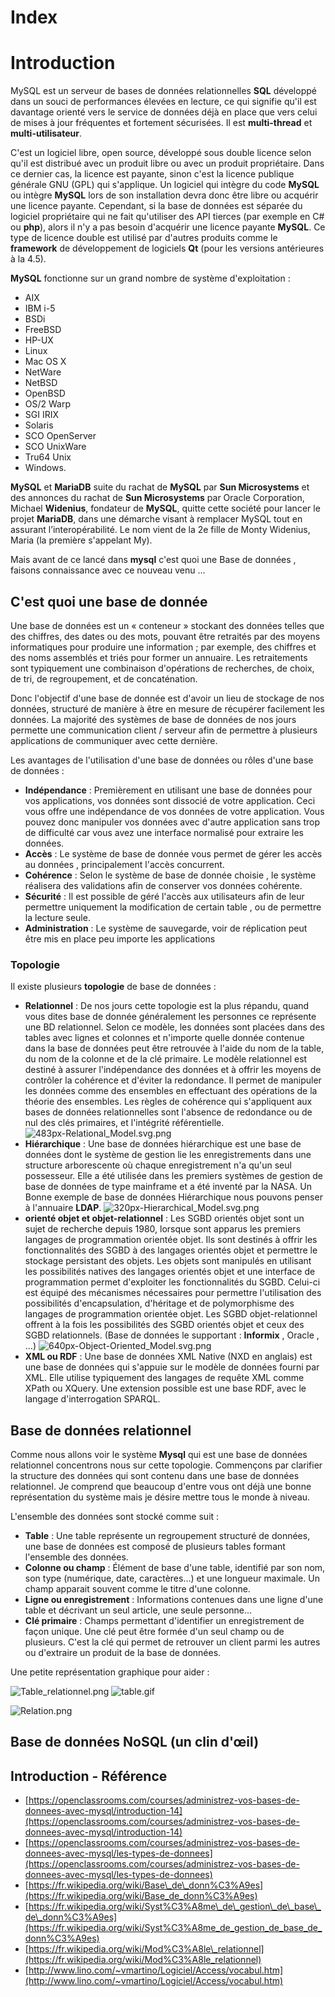 <meta http-equiv='Content-Type' content='text/html; charset=utf-8' /> 
<style>
pre{background:#F8F8FF; border:black dashed 1px; padding:6px}
</style>


# Index 


# <a name="Intro" /> Introduction

MySQL est un serveur de bases de données relationnelles __SQL__ développé dans un souci de performances élevées en lecture, ce qui signifie qu'il est davantage orienté vers le service de données déjà en place que vers celui de mises à jour fréquentes et fortement sécurisées. Il est __multi-thread__ et __multi-utilisateur__.

C'est un logiciel libre, open source, développé sous double licence selon qu'il est distribué avec un produit libre ou avec un produit propriétaire. Dans ce dernier cas, la licence est payante, sinon c'est la licence publique générale GNU (GPL) qui s'applique. Un logiciel qui intègre du code __MySQL__ ou intègre __MySQL__ lors de son installation devra donc être libre ou acquérir une licence payante. Cependant, si la base de données est séparée du logiciel propriétaire qui ne fait qu'utiliser des API tierces (par exemple en C# ou __php__), alors il n'y a pas besoin d'acquérir une licence payante __MySQL__. Ce type de licence double est utilisé par d'autres produits comme le __framework__ de développement de logiciels __Qt__ (pour les versions antérieures à la 4.5).

__MySQL__ fonctionne sur un grand nombre de système d'exploitation :
*  AIX
* IBM i-5
* BSDi
* FreeBSD
* HP-UX
* Linux
* Mac OS X
* NetWare
* NetBSD
* OpenBSD
* OS/2 Warp
* SGI IRIX
* Solaris
* SCO OpenServer
* SCO UnixWare
* Tru64 Unix
* Windows.

__MySQL__ et __MariaDB__ suite du rachat de __MySQL__ par __Sun Microsystems__ et des annonces du rachat de __Sun Microsystems__ par Oracle Corporation, Michael __Widenius__, fondateur de __MySQL__, quitte cette société pour lancer le projet __MariaDB__, dans une démarche visant à remplacer MySQL tout en assurant l’interopérabilité. Le nom vient de la 2e fille de Monty Widenius, Maria (la première s'appelant My).

Mais avant de ce lancé dans __mysql__ c'est quoi une Base de données , faisons connaissance avec ce nouveau venu ...

## <a name="whatIs_A_DB" /> C'est quoi une base de donnée

Une base de données est un « conteneur » stockant des données telles que des chiffres, des dates ou des mots, pouvant être retraités par des moyens informatiques pour produire une information ; par exemple, des chiffres et des noms assemblés et triés pour former un annuaire. Les retraitements sont typiquement une combinaison d'opérations de recherches, de choix, de tri, de regroupement, et de concaténation.

Donc l'objectif d'une base de donnée est d'avoir un lieu de stockage de nos données, structuré de manière à être en mesure de récupérer facilement les données. La majorité des systèmes de base de données de nos jours permette une communication client / serveur afin de permettre à plusieurs applications de communiquer avec cette dernière. 

Les avantages de l'utilisation d'une base de données ou rôles d'une base de données : 

* **Indépendance** : Premièrement en utilisant une base de données pour vos applications, vos données sont dissocié de votre application. Ceci vous offre une indépendance de vos données de votre application. Vous pouvez donc manipuler vos données avec d'autre application sans trop de difficulté car vous avez une interface normalisé pour extraire les données.
* **Accès** : Le système de base de donnée vous permet de gérer les accès au données , principalement l'accès concurrent.
* **Cohérence** : Selon le système de base de donnée choisie , le système réalisera des validations afin de conserver vos données cohérente.
* **Sécurité** : Il est possible de géré l'accès aux utilisateurs afin de leur permettre uniquement la modification de certain table , ou de permettre la lecture seule.
* **Administration** : Le système de sauvegarde, voir de réplication peut être mis en place peu importe les applications


### <a name="Topologie" /> Topologie 

Il existe plusieurs **topologie** de base de données :

* **Relationnel** : De nos jours cette topologie est la plus répandu, quand vous dites base de donnée généralement les personnes ce représente une BD relationnel. Selon ce modèle, les données sont placées dans des tables avec lignes et colonnes et n'importe quelle donnée contenue dans la base de données peut être retrouvée à l'aide du nom de la table, du nom de la colonne et de la clé primaire. Le modèle relationnel est destiné à assurer l'indépendance des données et à offrir les moyens de contrôler la cohérence et d'éviter la redondance. Il permet de manipuler les données comme des ensembles en effectuant des opérations de la théorie des ensembles. Les règles de cohérence qui s'appliquent aux bases de données relationnelles sont l'absence de redondance ou de nul des clés primaires, et l'intégrité référentielle.
    ![483px-Relational_Model.svg.png](./imgs/483px-Relational_Model.svg.png)
* **Hiérarchique** : Une base de données hiérarchique est une base de données dont le système de gestion lie les enregistrements dans une structure arborescente où chaque enregistrement n'a qu'un seul possesseur. Elle a été utilisée dans les premiers systèmes de gestion de base de données de type mainframe et a été inventé par la NASA. Un Bonne exemple de base de données Hiérarchique nous pouvons penser à l'annuaire **LDAP**.
    ![320px-Hierarchical_Model.svg.png](./imgs/320px-Hierarchical_Model.svg.png)
* **orienté objet et objet-relationnel** : Les SGBD orientés objet sont un sujet de recherche depuis 1980, lorsque sont apparus les premiers langages de programmation orientée objet. Ils sont destinés à offrir les fonctionnalités des SGBD à des langages orientés objet et permettre le stockage persistant des objets. Les objets sont manipulés en utilisant les possibilités natives des langages orientés objet et une interface de programmation permet d'exploiter les fonctionnalités du SGBD. Celui-ci est équipé des mécanismes nécessaires pour permettre l'utilisation des possibilités d'encapsulation, d'héritage et de polymorphisme des langages de programmation orientée objet. Les SGBD objet-relationnel offrent à la fois les possibilités des SGBD orientés objet et ceux des SGBD relationnels. (Base de données le supportant : __Informix__ , Oracle , ...)
    ![640px-Object-Oriented_Model.svg.png](./imgs/640px-Object-Oriented_Model.svg.png)
* **XML ou RDF** : Une base de données XML Native (NXD en anglais) est une base de données qui s'appuie sur le modèle de données fourni par XML. Elle utilise typiquement des langages de requête XML comme XPath ou XQuery. Une extension possible est une base RDF, avec le langage d'interrogation SPARQL. 


## <a name="BDrelationel" /> Base de données relationnel 

Comme nous allons voir le système __Mysql__ qui est une base de données relationnel concentrons nous sur cette topologie. Commençons par clarifier la structure des données qui sont contenu dans une base de données relationnel. Je comprend que beaucoup d'entre vous ont déjà une bonne représentation du système mais je désire mettre tous le monde à niveau. 

L'ensemble des données sont stocké comme suit : 

* **Table** : Une table représente un regroupement structuré de données, une base de données est composé de plusieurs tables formant l'ensemble des données.
* **Colonne ou champ** : Élément de base d'une table, identifié par son nom, son type (numérique, date, caractères...) et une longueur maximale. Un champ apparait souvent comme le titre d'une colonne.
* **Ligne ou enregistrement** : Informations contenues dans une ligne d'une table et décrivant un seul article, une seule personne...
* **Clé primaire** : Champs permettant d'identifier un enregistrement de façon unique. Une clé peut être formée d'un seul champ ou de plusieurs. C'est la clé qui permet de retrouver un client parmi les autres ou d'extraire un produit de la base de données.

Une petite représentation graphique pour aider : 

![Table_relationnel.png](./imgs/Table_relationnel.png) ![table.gif](./imgs/table.gif)

![Relation.png](./imgs/Relation.png)

## <a name="BDnoSQL" /> Base de données NoSQL (un clin d'œil)

## <a name="Intro_ref" /> Introduction -  Référence

* [https://openclassrooms.com/courses/administrez-vos-bases-de-donnees-avec-mysql/introduction-14](https://openclassrooms.com/courses/administrez-vos-bases-de-donnees-avec-mysql/introduction-14)
* [https://openclassrooms.com/courses/administrez-vos-bases-de-donnees-avec-mysql/les-types-de-donnees](https://openclassrooms.com/courses/administrez-vos-bases-de-donnees-avec-mysql/les-types-de-donnees)
* [https://fr.wikipedia.org/wiki/Base\_de\_donn%C3%A9es](https://fr.wikipedia.org/wiki/Base_de_donn%C3%A9es)
* [https://fr.wikipedia.org/wiki/Syst%C3%A8me\_de\_gestion\_de\_base\_de\_donn%C3%A9es](https://fr.wikipedia.org/wiki/Syst%C3%A8me_de_gestion_de_base_de_donn%C3%A9es)
* [https://fr.wikipedia.org/wiki/Mod%C3%A8le\_relationnel](https://fr.wikipedia.org/wiki/Mod%C3%A8le_relationnel)
* [http://www.lino.com/~vmartino/Logiciel/Access/vocabul.htm](http://www.lino.com/~vmartino/Logiciel/Access/vocabul.htm)

